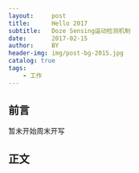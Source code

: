 ```yaml
---
layout:     post
title:      Hello 2017
subtitle:   Doze Sensing运动检测机制
date:       2017-02-15
author:     BY
header-img: img/post-bg-2015.jpg
catalog: true
tags:
    - 工作
---
```

 
## 前言
 暂未开始周末开写

## 正文
  